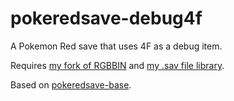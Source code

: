 # pokeredsave-debug4f

A Pokemon Red save that uses 4F as a debug item.

Requires [my fork of RGBBIN](//github.com/MineRobber9000/rgbbin/tree/update-to-rgb-6) and [my .sav file library](//github.com/MineRobber9000/savfiles).

Based on [pokeredsave-base](//github.com/MineRobber9000/pokeredsave-base).
